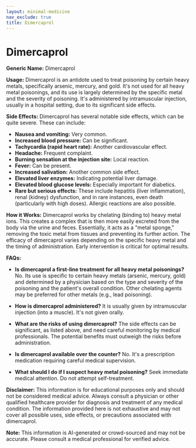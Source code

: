 ```yaml
---
layout: minimal-medicine
nav_exclude: true
title: Dimercaprol
---
```


# Dimercaprol

**Generic Name:** Dimercaprol

**Usage:** Dimercaprol is an antidote used to treat poisoning by certain heavy metals, specifically arsenic, mercury, and gold.  It's not used for all heavy metal poisonings, and its use is largely determined by the specific metal and the severity of poisoning.  It's administered by intramuscular injection, usually in a hospital setting, due to its significant side effects.

**Side Effects:** Dimercaprol has several notable side effects, which can be quite severe.  These can include:

* **Nausea and vomiting:** Very common.
* **Increased blood pressure:** Can be significant.
* **Tachycardia (rapid heart rate):** Another cardiovascular effect.
* **Headache:** Frequent complaint.
* **Burning sensation at the injection site:** Local reaction.
* **Fever:**  Can be present.
* **Increased salivation:**  Another common side effect.
* **Elevated liver enzymes:**  Indicating potential liver damage.
* **Elevated blood glucose levels:**  Especially important for diabetics.
* **Rare but serious effects:**  These include  hepatitis (liver inflammation), renal (kidney) dysfunction, and in rare instances, even death (particularly with high doses).  Allergic reactions are also possible.


**How it Works:** Dimercaprol works by chelating (binding to) heavy metal ions. This creates a complex that is then more easily excreted from the body via the urine and feces.  Essentially, it acts as a "metal sponge," removing the toxic metal from tissues and preventing its further action.  The efficacy of dimercaprol varies depending on the specific heavy metal and the timing of administration.  Early intervention is critical for optimal results.


**FAQs:**

* **Is dimercaprol a first-line treatment for all heavy metal poisonings?** No.  Its use is specific to certain heavy metals (arsenic, mercury, gold) and determined by a physician based on the type and severity of the poisoning and the patient's overall condition.  Other chelating agents may be preferred for other metals (e.g., lead poisoning).

* **How is dimercaprol administered?**  It is usually given by intramuscular injection (into a muscle). It's not given orally.

* **What are the risks of using dimercaprol?**  The side effects can be significant, as listed above, and need careful monitoring by medical professionals. The potential benefits must outweigh the risks before administration.

* **Is dimercaprol available over the counter?** No. It's a prescription medication requiring careful medical supervision.

* **What should I do if I suspect heavy metal poisoning?**  Seek immediate medical attention.  Do not attempt self-treatment.


**Disclaimer:** This information is for educational purposes only and should not be considered medical advice.  Always consult a physician or other qualified healthcare provider for diagnosis and treatment of any medical condition.  The information provided here is not exhaustive and may not cover all possible uses, side effects, or precautions associated with dimercaprol.


**Note:** This information is AI-generated or crowd-sourced and may not be accurate. Please consult a medical professional for verified advice.